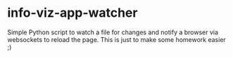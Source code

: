 # info-viz-app-watcher
Simple Python script to watch a file for changes and notify a browser via websockets to reload the page. This is just to make some homework easier ;)
